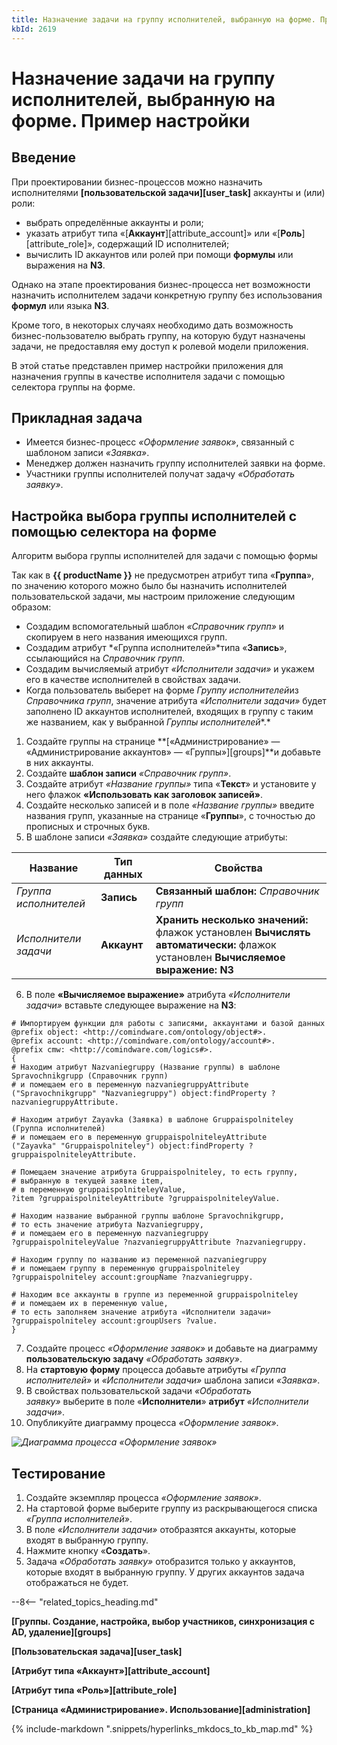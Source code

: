 ```yaml
---
title: Назначение задачи на группу исполнителей, выбранную на форме. Пример настройки
kbId: 2619
---
```


# Назначение задачи на группу исполнителей, выбранную на форме. Пример настройки

## Введение

При проектировании бизнес-процессов можно назначить исполнителями **[пользовательской задачи][user_task]** аккаунты и (или) роли:

- выбрать определённые аккаунты и роли;
- указать атрибут типа «[**Аккаунт**][attribute_account]» или «[**Роль**][attribute_role]», содержащий ID исполнителей;
- вычислить ID аккаунтов или ролей при помощи **формулы** или выражения на **N3**.

Однако на этапе проектирования бизнес-процесса нет возможности назначить исполнителем задачи конкретную группу без использования **формул** или языка **N3**.

Кроме того, в некоторых случаях необходимо дать возможность бизнес-пользователю выбрать группу, на которую будут назначены задачи, не предоставляя ему доступ к ролевой модели приложения.

В этой статье представлен пример настройки приложения для назначения группы в качестве исполнителя задачи с помощью селектора группы на форме.

## Прикладная задача

- Имеется бизнес-процесс *«Оформление заявок»*, связанный с шаблоном записи *«Заявка»*.
- Менеджер должен назначить группу исполнителей заявки на форме.
- Участники группы исполнителей получат задачу *«Обработать заявку»*.

## Настройка выбора группы исполнителей с помощью селектора на форме

Алгоритм выбора группы исполнителей для задачи с помощью формы

Так как в **{{ productName }}** не предусмотрен атрибут типа «**Группа**», по значению которого можно было бы назначить исполнителей пользовательской задачи, мы настроим приложение следующим образом:

- Создадим вспомогательный шаблон *«Справочник групп»* и скопируем в него названия имеющихся групп.
- Создадим атрибут *«Группа исполнителей»*типа «**Запись**», ссылающийся на *Справочник групп*.
- Создадим вычисляемый атрибут *«Исполнители задачи»* и укажем его в качестве исполнителей в свойствах задачи.
- Когда пользователь выберет на форме *Группу исполнителей*из *Справочника групп*, значение атрибута *«Исполнители задачи»* будет заполнено ID аккаунтов исполнителей, входящих в группу с таким же названием, как у выбранной *Группы исполнителей**.*

1. Создайте группы на странице **[«Администрирование» — «Администрирование аккаунтов» — «Группы»][groups]**и добавьте в них аккаунты.
2. Создайте **шаблон записи** *«Справочник групп»*.
3. Создайте атрибут *«Название группы»* типа «**Текст**» и установите у него флажок **«Использовать как заголовок записей»**.
4. Создайте несколько записей и в поле *«Название группы»* введите названия групп, указанные на странице «**Группы**», с точностью до прописных и строчных букв.
5. В шаблоне записи *«Заявка»* создайте следующие атрибуты:

| Название | Тип данных | Свойства |
| --- | --- | --- |
| *Группа исполнителей* | **Запись** | **Связанный шаблон:** *Справочник групп* |
| *Исполнители задачи* | **Аккаунт** | **Хранить несколько значений:** флажок установлен **Вычислять автоматически:** флажок установлен **Вычисляемое выражение: N3** |
6. В поле **«Вычисляемое выражение»** атрибута *«Исполнители задачи»* вставьте следующее выражение на **N3**:

```
# Импортируем функции для работы с записями, аккаунтами и базой данных  
@prefix object: <http://comindware.com/ontology/object#>.  
@prefix account: <http://comindware.com/ontology/account#>.  
@prefix cmw: <http://comindware.com/logics#>.  
{  
# Находим атрибут Nazvaniegruppy (Название группы) в шаблоне Spravochnikgrupp (Справочник групп)  
# и помещаем его в переменную nazvaniegruppyAttribute  
("Spravochnikgrupp" "Nazvaniegruppy") object:findProperty ?nazvaniegruppyAttribute.  
  
# Находим атрибут Zayavka (Заявка) в шаблоне Gruppaispolniteley (Группа исполнителей)  
# и помещаем его в переменную gruppaispolniteleyAttribute  
("Zayavka" "Gruppaispolniteley") object:findProperty ?gruppaispolniteleyAttribute.     
  
# Помещаем значение атрибута Gruppaispolniteley, то есть группу,  
# выбранную в текущей заявке item,   
# в переменную gruppaispolniteleyValue,  
?item ?gruppaispolniteleyAttribute ?gruppaispolniteleyValue.  
  
# Находим название выбранной группы шаблоне Spravochnikgrupp,  
# то есть значение атрибута Nazvaniegruppy,  
# и помещаем его в переменную nazvaniegruppy   
?gruppaispolniteleyValue ?nazvaniegruppyAttribute ?nazvaniegruppy.  
  
# Находим группу по названию из переменной nazvaniegruppy   
# и помещаем группу в переменную gruppaispolniteley  
?gruppaispolniteley account:groupName ?nazvaniegruppy.  
  
# Находим все аккаунты в группе из переменной gruppaispolniteley  
# и помещаем их в переменную value,  
# то есть заполняем значение атрибута «Исполнители задачи»  
?gruppaispolniteley account:groupUsers ?value.  
}
```
7. Создайте процесс *«Оформление заявок»* и добавьте на диаграмму **пользовательскую задачу** *«Обработать заявку»*.
8. На **стартовую форму** процесса добавьте атрибуты *«Группа исполнителей»* и *«Исполнители задачи»* шаблона записи *«Заявка»*.
9. В свойствах пользовательской задачи *«Обработать заявку»* выберите в поле «**Исполнители**» **атрибут** *«Исполнители задачи»*.
10. Опубликуйте диаграмму процесса *«Оформление заявок»*.

_![Диаграмма процесса «Оформление заявок»](https://kb.comindware.ru/assets/img_66867a9324c0c.png)_

## Тестирование

1. Создайте экземпляр процесса *«Оформление заявок»*.
2. На стартовой форме выберите группу из раскрывающегося списка  *«Группа исполнителей»*.
3. В поле *«Исполнители задачи»* отобразятся аккаунты, которые входят в выбранную группу.
4. Нажмите кнопку «**Создать**».
5. Задача *«Обработать заявку»* отобразится только у аккаунтов, которые входят в выбранную группу. У других аккаунтов задача отображаться не будет.

--8<-- "related_topics_heading.md"

**[Группы. Создание, настройка, выбор участников, синхронизация с AD, удаление][groups]**

**[Пользовательская задача][user_task]**

**[Атрибут типа «Аккаунт»][attribute_account]**

**[Атрибут типа «Роль»][attribute_role]**

**[Страница «Администрирование». Использование][administration]**

{% include-markdown ".snippets/hyperlinks_mkdocs_to_kb_map.md" %}
